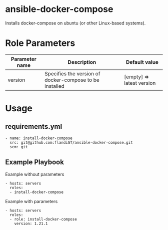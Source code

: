 # ansible-docker-compose

Installs docker-compose on ubuntu (or other Linux-based systems).

# Role Parameters

| Parameter name         | Description                                              | Default value             |
|------------------------|----------------------------------------------------------|---------------------------|
| version | Specifies the version of docker-compose to be installed  | [empty] => latest version |

# Usage

## requirements.yml

```
- name: install-docker-compose
  src: git@github.com:flandiGT/ansible-docker-compose.git
  scm: git
```

Example Playbook
----------------

Example without parameters

```
- hosts: servers
  roles:
  - install-docker-compose
```

Example with parameters

```
- hosts: servers
  roles:
  - role: install-docker-compose
    version: 1.21.1
```
